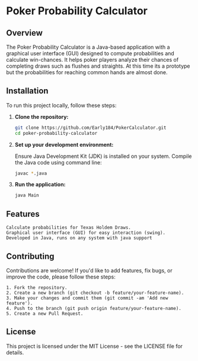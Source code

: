 # Poker Probability Calculator

## Overview
The Poker Probability Calculator is a Java-based application with a graphical user interface (GUI) designed to compute probabilities and calculate win-chances. It helps poker players analyze their chances of completing draws such as flushes and straights. At this time its a prototype but the probabilities for reaching common hands are almost done.

## Installation
To run this project locally, follow these steps:

1. **Clone the repository:**
   ```bash
   git clone https://github.com/Early184/PokerCalculator.git
   cd poker-probability-calculator

2. **Set up your development environment:**

    Ensure Java Development Kit (JDK) is installed on your system.
    Compile the Java code using command line:
    ```bash
    javac *.java
3. **Run the application:**
    ```bash
    java Main

## Features

    Calculate probabilities for Texas Holdem Draws.
    Graphical user interface (GUI) for easy interaction (swing).
    Developed in Java, runs on any system with java support


## Contributing
Contributions are welcome! If you'd like to add features, fix bugs, or improve the code, please follow these steps:

    1. Fork the repository.
    2. Create a new branch (git checkout -b feature/your-feature-name).
    3. Make your changes and commit them (git commit -am 'Add new feature').
    4. Push to the branch (git push origin feature/your-feature-name).
    5. Create a new Pull Request.

## License
This project is licensed under the MIT License - see the LICENSE file for details.
